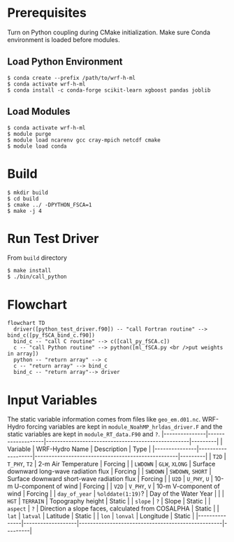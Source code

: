 # Prerequisites
Turn on Python coupling during CMake initialization.
Make sure Conda environment is loaded before modules.

## Load Python Environment
```
$ conda create --prefix /path/to/wrf-h-ml
$ conda activate wrf-h-ml
$ conda install -c conda-forge scikit-learn xgboost pandas joblib
```

## Load Modules
```
$ conda activate wrf-h-ml
$ module purge
$ module load ncarenv gcc cray-mpich netcdf cmake
$ module load conda
```

# Build
```
$ mkdir build
$ cd build
$ cmake ../ -DPYTHON_FSCA=1
$ make -j 4
```

# Run Test Driver
From `build` directory
```
$ make install
$ ./bin/call_python
```

# Flowchart
```mermaid
flowchart TD
  driver([python_test_driver.f90]) -- "call Fortran routine" --> bind_c([py_fSCA_bind_c.f90])
  bind_c -- "call C routine" --> c([call_py_fSCA.c])
  c -- "call Python routine" --> python([ml_fSCA.py <br />put weights in array])
  python -- "return array" --> c
  c -- "return array" --> bind_c
  bind_c -- "return array"--> driver
```


# Input Variables
The static variable information comes from files like `geo_em.d01.nc`.
WRF-Hydro forcing variables are kept in `module_NoahMP_hrldas_driver.F` and the
static variables are kept in `module_RT_data.F90` and `?`.
|---------------|-------------------|---------------------------------------------------|---------|
| Variable      | WRF-Hydro Name    | Description                                       | Type    |
|---------------|-------------------|---------------------------------------------------|---------|
| `T2D`         | `T_PHY`, `T2`     | 2-m Air Temperature                               | Forcing |
| `LWDOWN`      | `GLW`, `XLONG`    | Surface downward long-wave radiation flux         | Forcing |
| `SWDOWN`      | `SWDOWN`, `SHORT` | Surface downward short-wave radiation flux        | Forcing |
| `U2D`         | `U_PHY`, `U`      | 10-m U-component of wind                          | Forcing |
| `V2D`         | `V_PHY`, `V`      | 10-m V-component of wind                          | Forcing |
| `day_of_year` | `%olddate(1:19)`? | Day of the Water Year                             |         |
| `HGT`         | `TERRAIN`         | Topography height                                 | Static  |
| `slope`       | `?`               | Slope                                             | Static  |
| `aspect`      | `?`               | Direction a slope faces, calculated from COSALPHA | Static  |
| `lat`         | `latval`          | Latitude                                          | Static  |
| `lon`         | `lonval`          | Longitude                                         | Static  |
|---------------|-------------------|---------------------------------------------------|---------|
